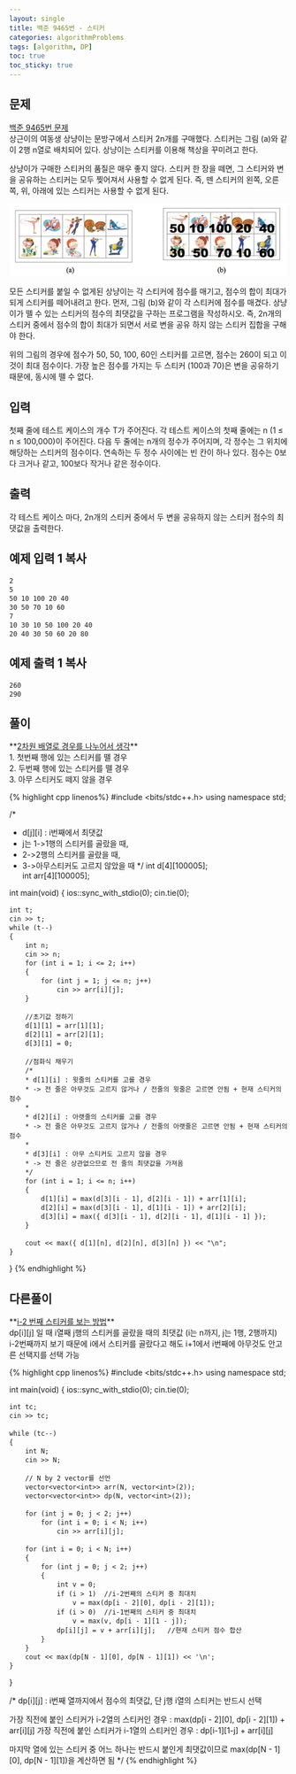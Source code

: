 ```yaml
---
layout: single
title: 백준 9465번 - 스티커
categories: algorithmProblems
tags: [algorithm, DP]
toc: true
toc_sticky: true
---
```


## 문제
[백준 9465번 문제](https://www.acmicpc.net/problem/9465) <br>
상근이의 여동생 상냥이는 문방구에서 스티커 2n개를 구매했다. 스티커는 그림 (a)와 같이 2행 n열로 배치되어 있다. 상냥이는 스티커를 이용해 책상을 꾸미려고 한다.

상냥이가 구매한 스티커의 품질은 매우 좋지 않다. 스티커 한 장을 떼면, 그 스티커와 변을 공유하는 스티커는 모두 찢어져서 사용할 수 없게 된다. 즉, 뗀 스티커의 왼쪽, 오른쪽, 위, 아래에 있는 스티커는 사용할 수 없게 된다.

![9465_p_01.png](/assets/images/algorithm/9465_p_01.png)

모든 스티커를 붙일 수 없게된 상냥이는 각 스티커에 점수를 매기고, 점수의 합이 최대가 되게 스티커를 떼어내려고 한다. 먼저, 그림 (b)와 같이 각 스티커에 점수를 매겼다. 상냥이가 뗄 수 있는 스티커의 점수의 최댓값을 구하는 프로그램을 작성하시오. 즉, 2n개의 스티커 중에서 점수의 합이 최대가 되면서 서로 변을 공유 하지 않는 스티커 집합을 구해야 한다.

위의 그림의 경우에 점수가 50, 50, 100, 60인 스티커를 고르면, 점수는 260이 되고 이 것이 최대 점수이다. 가장 높은 점수를 가지는 두 스티커 (100과 70)은 변을 공유하기 때문에, 동시에 뗄 수 없다.

## 입력

첫째 줄에 테스트 케이스의 개수 T가 주어진다. 각 테스트 케이스의 첫째 줄에는 n (1 ≤ n ≤ 100,000)이 주어진다. 다음 두 줄에는 n개의 정수가 주어지며, 각 정수는 그 위치에 해당하는 스티커의 점수이다. 연속하는 두 정수 사이에는 빈 칸이 하나 있다. 점수는 0보다 크거나 같고, 100보다 작거나 같은 정수이다. 

## 출력

각 테스트 케이스 마다, 2n개의 스티커 중에서 두 변을 공유하지 않는 스티커 점수의 최댓값을 출력한다.

## 예제 입력 1 복사

```
2
5
50 10 100 20 40
30 50 70 10 60
7
10 30 10 50 100 20 40
20 40 30 50 60 20 80
```

## 예제 출력 1 복사

```
260
290
```

## 풀이
<div class="notice--primary" markdown="1">
**<u>2차원 배열로 경우를 나누어서 생각</u>** <br>
1. 첫번째 행에 있는 스티커를 뗄 경우 <br>
2. 두번째 행에 있는 스티커를 뗄 경우 <br>
3. 아무 스티커도 떼지 않을 경우
</div>

{% highlight cpp linenos%}
#include <bits/stdc++.h>
using namespace std;

/*
* d[j][i] : i번째에서 최댓값 
* j는 1->1행의 스티커를 골랐을 때, 
* 2->2행의 스티커를 골랐을 때, 
* 3->아무스티커도 고르지 않았을 때
*/
int d[4][100005];	
int arr[4][100005];

int main(void) 
{
	ios::sync_with_stdio(0);
	cin.tie(0);

	int t;
	cin >> t;
	while (t--)
	{
		int n;
		cin >> n;
		for (int i = 1; i <= 2; i++)
		{
			for (int j = 1; j <= n; j++)
				cin >> arr[i][j];
		}

		//초기값 정하기
		d[1][1] = arr[1][1];
		d[2][1] = arr[2][1];
		d[3][1] = 0;

		//점화식 채우기
		/*
		* d[1][i] : 윗줄의 스티커를 고를 경우 
		* -> 전 줄은 아무것도 고르지 않거나 / 전줄의 윗줄은 고르면 안됨 + 현재 스티커의 점수
		* 
		* d[2][i] : 아랫줄의 스티커를 고를 경우 
		* -> 전 줄은 아무것도 고르지 않거나 / 전줄의 아랫줄은 고르면 안됨 + 현재 스티커의 점수
		* 
		* d[3][i] : 아무 스티커도 고르지 않을 경우 
		* -> 전 줄은 상관없으므로 전 줄의 최댓값을 가져옴
		*/
		for (int i = 1; i <= n; i++)
		{
			d[1][i] = max(d[3][i - 1], d[2][i - 1]) + arr[1][i];
			d[2][i] = max(d[3][i - 1], d[1][i - 1]) + arr[2][i];
			d[3][i] = max({ d[3][i - 1], d[2][i - 1], d[1][i - 1] });
		}

		cout << max({ d[1][n], d[2][n], d[3][n] }) << "\n";
	}
}
{% endhighlight %}

## 다른풀이
<div class="notice--primary" markdown="1">
**<u>i-2 번째 스티커를 보는 방법</u>** <br>
dp[i][j] 일 때 i열째 j행의 스티커를 골랐을 때의 최댓값 (i는 n까지, j는 1행, 2행까지) <br>
i-2번째까지 보기 때문에 i에서 스티커를 골랐다고 해도 i+1에서 i번째에 아무것도 안고른 선택지를 선택 가능
</div>

{% highlight cpp linenos%}
#include <bits/stdc++.h>
using namespace std;

int main(void) 
{
	ios::sync_with_stdio(0);
	cin.tie(0);

	int tc;
	cin >> tc;

	while (tc--) 
	{
		int N;
		cin >> N;

		// N by 2 vector를 선언
		vector<vector<int>> arr(N, vector<int>(2));  
		vector<vector<int>> dp(N, vector<int>(2));

		for (int j = 0; j < 2; j++)
			for (int i = 0; i < N; i++)
				cin >> arr[i][j];

		for (int i = 0; i < N; i++) 
		{
			for (int j = 0; j < 2; j++) 
			{
				int v = 0;
				if (i > 1)	//i-2번째의 스티커 중 최대치
					v = max(dp[i - 2][0], dp[i - 2][1]);
				if (i > 0)	//i-1번째의 스티커 중 최대치
					v = max(v, dp[i - 1][1 - j]);
				dp[i][j] = v + arr[i][j];	//현재 스티커 점수 합산
			}
		}
		cout << max(dp[N - 1][0], dp[N - 1][1]) << '\n';
	}
}

/*
dp[i][j] : i번째 열까지에서 점수의 최댓값, 단 j행 i열의 스티커는 반드시 선택

가장 직전에 붙인 스티커가 i-2열의 스티커인 경우 : max(dp[i - 2][0], dp[i - 2][1]) + arr[i][j]
가장 직전에 붙인 스티커가 i-1열의 스티커인 경우 : dp[i-1][1-j] + arr[i][j]

마지막 열에 있는 스티커 중 어느 하나는 반드시 붙인게 최댓값이므로 max(dp[N - 1][0], dp[N - 1][1])을 계산하면 됨
*/
{% endhighlight %}
